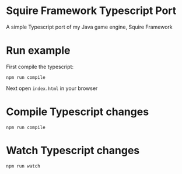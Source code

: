 # Squire Framework Typescript Port

A simple Typescript port of my Java game engine, Squire Framework

# Run example

First compile the typescript:

`npm run compile`

Next open `index.html` in your browser

# Compile Typescript changes

`npm run compile`

# Watch Typescript changes

`npm run watch`
